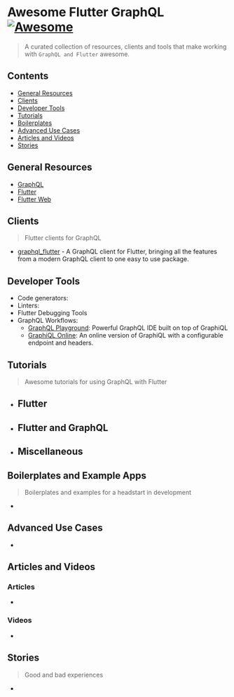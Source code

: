 # Awesome Flutter GraphQL [![Awesome](https://awesome.re/badge-flat2.svg)](https://awesome.re)

> A curated collection of resources, clients and tools that make working with `GraphQL and Flutter` awesome.

## Contents

- [General Resources](#general-resources)
- [Clients](#clients)
- [Developer Tools](#developer-tools)
- [Tutorials](#tutorials)
- [Boilerplates](#boilerplates-and-example-apps)
- [Advanced Use Cases](#advanced-use-cases)
- [Articles and Videos](#articles-and-videos)
- [Stories](#stories)

## General Resources

- [GraphQL](http://graphql.org/learn/)
- [Flutter](https://flutter.dev/)
- [Flutter Web](https://flutter.dev/web)

## Clients

> Flutter clients for GraphQL

- [graphql_flutter](https://pub.dev/packages/graphql_flutter) - A GraphQL client for Flutter, bringing all the features from a modern GraphQL client to one easy to use package.

## Developer Tools

- Code generators:
- Linters:
- Flutter Debugging Tools
- GraphQL Workflows:
  - [GraphQL Playground](https://github.com/graphcool/graphql-playground): Powerful GraphQL IDE built on top of GraphiQL
  - [GraphiQL Online](https://graphiql-online.com): An online version of GraphiQL with a configurable endpoint and headers.

## Tutorials

> Awesome tutorials for using GraphQL with Flutter

- Flutter
  - 
- Flutter and GraphQL
  - 
- Miscellaneous
  - 

## Boilerplates and Example Apps

> Boilerplates and examples for a headstart in development

- 
## Advanced Use Cases

- 

## Articles and Videos

### Articles

- 

### Videos

- 

## Stories

> Good and bad experiences

- 

